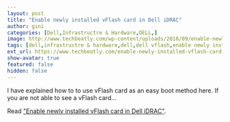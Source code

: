 ```yaml
---
layout: post
title: "Enable newly installed vFlash card in Dell iDRAC"
author: gini
categories: [Dell,Infrastructre & Hardware,DELL,]
image: http://www.techbeatly.com/wp-content/uploads/2018/09/enable-newly-installed-vflash-card-in-dell-idrac-838x450.png
tags: [dell,infrastructre & hardware,dell,dell vflash,enable newly installed vflash card in dell idrac,sdcard,vflash,]
ext_url: https://www.techbeatly.com/enable-newly-installed-vflash-card-in-dell-idrac/
show-avatar: true
featured: false
hidden: false
---
```


I have explained how to to use vFlash card as an easy boot method here. If you are not able to see a vFlash card...

Read ["Enable newly installed vFlash card in Dell iDRAC"](https://www.techbeatly.com/enable-newly-installed-vflash-card-in-dell-idrac/).